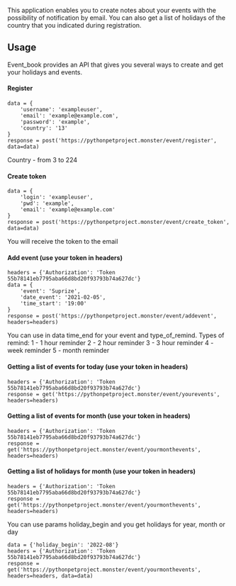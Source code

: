 
This application enables you to create notes about your events with the possibility of notification by email. 
You can also get a list of holidays of the country that you indicated during registration. 

## Usage
Event_book provides an API that gives you several ways to create and get your holidays and events.

#### Register
```
data = {
    'username': 'exampleuser',
    'email': 'example@example.com',
    'password': 'example',
    'country': '13'
}
response = post('https://pythonpetproject.monster/event/register', data=data)
```
Country - from 3 to 224

#### Create token
```
data = {
    'login': 'exampleuser',
    'pwd': 'example',
    'email': 'example@example.com'
}
response = post('https://pythonpetproject.monster/event/create_token', data=data)
```
You will receive the token to the email

#### Add event (use your token in headers)
```
headers = {'Authorization': 'Token 55b78141eb7795aba66d8bd20f93793b74a627dc'}
data = {
    'event': 'Suprize',
    'date_event': '2021-02-05',
    'time_start': '19:00'
}
response = post('https://pythonpetproject.monster/event/addevent', headers=headers)
```
You can use in data time_end for your event and type_of_remind.
Types of remind:
1 - 1 hour reminder
2 - 2 hour reminder
3 - 3 hour reminder
4 - week reminder
5 - month reminder

#### Getting a list of events for today (use your token in headers)
```
headers = {'Authorization': 'Token 55b78141eb7795aba66d8bd20f93793b74a627dc'}
response = get('https://pythonpetproject.monster/event/yourevents', headers=headers)
```
#### Getting a list of events for month (use your token in headers)
```
headers = {'Authorization': 'Token 55b78141eb7795aba66d8bd20f93793b74a627dc'}
response = get('https://pythonpetproject.monster/event/yourmonthevents', headers=headers)
```
#### Getting a list of holidays for month (use your token in headers)
```
headers = {'Authorization': 'Token 55b78141eb7795aba66d8bd20f93793b74a627dc'}
response = get('https://pythonpetproject.monster/event/yourmonthevents', headers=headers)
```
You can use params holiday_begin and you get holidays for year, month or day
```
data = {'holiday_begin': '2022-08'}
headers = {'Authorization': 'Token 55b78141eb7795aba66d8bd20f93793b74a627dc'}
response = get('https://pythonpetproject.monster/event/yourmonthevents', headers=headers, data=data)
```
